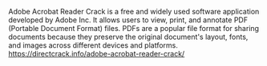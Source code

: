 Adobe Acrobat Reader Crack is a free and widely used software application developed by Adobe Inc. It allows users to view, print, and annotate PDF (Portable Document Format) files. PDFs are a popular file format for sharing documents because they preserve the original document's layout, fonts, and images across different devices and platforms.
https://directcrack.info/adobe-acrobat-reader-crack/
